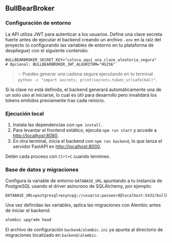## BullBearBroker

### Configuración de entorno

La API utiliza JWT para autenticar a los usuarios. Define una clave secreta fuerte antes de ejecutar el backend creando un archivo `.env` en la raíz del proyecto (o configurando las variables de entorno en tu plataforma de despliegue) con el siguiente contenido:

```env
BULLBEARBROKER_SECRET_KEY="coloca_aquí_una_clave_aleatoria_segura"
# Opcional: BULLBEARBROKER_JWT_ALGORITHM="HS256"
```

> 💡 Puedes generar una cadena segura ejecutando en tu terminal `python -c "import secrets; print(secrets.token_urlsafe(64))"`.

Si la clave no está definida, el backend generará automáticamente una de un solo uso al iniciarse, lo cual es útil para desarrollo pero invalidará los tokens emitidos previamente tras cada reinicio.

### Ejecución local

1. Instala las dependencias con `npm install`.
2. Para levantar el frontend estático, ejecuta `npm run start` y accede a [http://localhost:8080](http://localhost:8080).
3. En otra terminal, inicia el backend con `npm run backend`, lo que lanza el servidor FastAPI en [http://localhost:8000](http://localhost:8000).

Detén cada proceso con `Ctrl+C` cuando termines.

### Base de datos y migraciones

Configura la variable de entorno `DATABASE_URL` apuntando a tu instancia de PostgreSQL usando el driver asíncrono de SQLAlchemy, por ejemplo:

```env
DATABASE_URL=postgresql+asyncpg://usuario:password@localhost:5432/bullbearbroker
```

Una vez definidas las variables, aplica las migraciones con Alembic antes de iniciar el backend:

```bash
alembic upgrade head
```

El archivo de configuración `backend/alembic.ini` ya apunta al directorio de migraciones localizado en `backend/alembic`.
